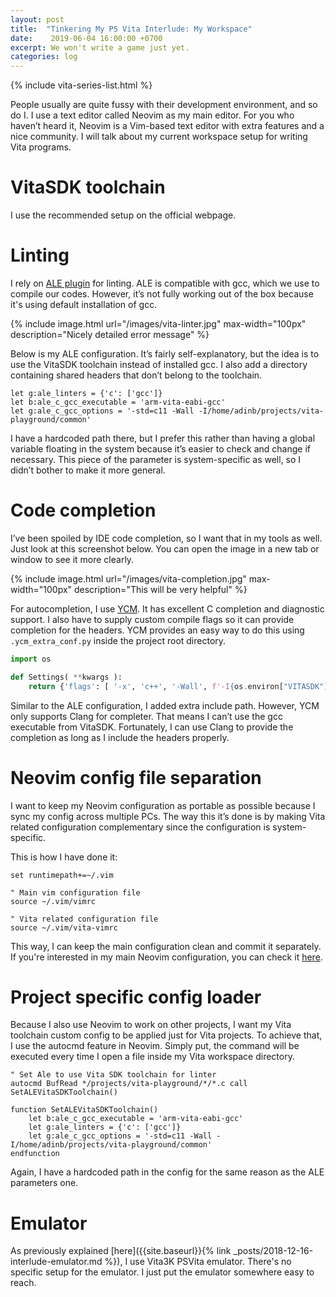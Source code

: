```yaml
---
layout: post
title:  "Tinkering My PS Vita Interlude: My Workspace"
date:    2019-06-04 16:00:00 +0700
excerpt: We won't write a game just yet.
categories: log
---
```

{% include vita-series-list.html %}

People usually are quite fussy with their development environment, and so do I. I use a text editor called Neovim as my main editor. For you who haven’t heard it, Neovim is a Vim-based text editor with extra features and a nice community. I will talk about my current workspace setup for writing Vita programs.

# VitaSDK toolchain
I use the recommended setup on the official webpage.

# Linting
I rely on [ALE plugin](https://github.com/w0rp/ale) for linting. ALE is compatible with gcc, which we use to compile our codes. However, it’s not fully working out of the box because it's using default installation of gcc.

{% include image.html url="/images/vita-linter.jpg" max-width="100px" description="Nicely detailed error message" %}

Below is my ALE configuration. It’s fairly self-explanatory, but the idea is to use the VitaSDK toolchain instead of installed gcc. I also add a directory containing shared headers that don’t belong to the toolchain.

```
let g:ale_linters = {'c': ['gcc']}
let b:ale_c_gcc_executable = 'arm-vita-eabi-gcc'
let g:ale_c_gcc_options = '-std=c11 -Wall -I/home/adinb/projects/vita-playground/common'
```

I have a hardcoded path there, but I prefer this rather than having a global variable floating in the system because it’s easier to check and change if necessary. This piece of the parameter is system-specific as well, so I didn’t bother to make it more general.

# Code completion
I’ve been spoiled by IDE code completion, so I want that in my tools as well. Just look at this screenshot below. You can open the image in a new tab or window to see it more clearly.

{% include image.html url="/images/vita-completion.jpg" max-width="100px" description="This will be very helpful" %}

For autocompletion, I use [YCM](https://github.com/Valloric/YouCompleteMe). It has excellent C completion and diagnostic support. I also have to supply custom compile flags so it can provide completion for the headers. YCM provides an easy way to do this using `.ycm_extra_conf.py` inside the project root directory.

```python
import os

def Settings( **kwargs ):
    return {'flags': [ '-x', 'c++', '-Wall', f'-I{os.environ["VITASDK"]}/arm-vita-eabi/include', '-I../common'],}
```

Similar to the ALE configuration, I added extra include path. However, YCM only supports Clang for completer. That means I can’t use the gcc executable from VitaSDK. Fortunately, I can use Clang to provide the completion as long as I include the headers properly.

# Neovim config file separation
I want to keep my Neovim configuration as portable as possible because I sync my config across multiple PCs. The way this it’s done is by making Vita related configuration complementary since the configuration is system-specific.

This is how I have done it:

```
set runtimepath+=~/.vim

" Main vim configuration file
source ~/.vim/vimrc

" Vita related configuration file
source ~/.vim/vita-vimrc
```

This way, I can keep the main configuration clean and commit it separately. If you're interested in my main Neovim configuration, you can check it [here](https://github.com/adinb/dotfiles/blob/master/vim/vimrc).

# Project specific config loader
Because I also use Neovim to work on other projects, I want my Vita toolchain custom config to be applied just for Vita projects. To achieve that, I use the autocmd feature in Neovim. Simply put, the command will be executed every time I open a file inside my Vita workspace directory.

```
" Set Ale to use Vita SDK toolchain for linter
autocmd BufRead */projects/vita-playground/*/*.c call SetALEVitaSDKToolchain()

function SetALEVitaSDKToolchain()
    let b:ale_c_gcc_executable = 'arm-vita-eabi-gcc'
    let g:ale_linters = {'c': ['gcc']}
    let g:ale_c_gcc_options = '-std=c11 -Wall -I/home/adinb/projects/vita-playground/common'
endfunction
```

Again, I have a hardcoded path in the config for the same reason as the ALE parameters one.

# Emulator
As previously explained [here]({{site.baseurl}}{% link _posts/2018-12-16-interlude-emulator.md %}), I use Vita3K PSVita emulator. There's no specific setup for the emulator. I just put the emulator somewhere easy to reach.
